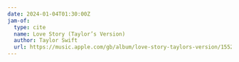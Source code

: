 ```yaml
---
date: 2024-01-04T01:30:00Z
jam-of:
  type: cite
  name: Love Story (Taylor’s Version)
  author: Taylor Swift
  url: https://music.apple.com/gb/album/love-story-taylors-version/1552791073?i=1552791427
---
```


